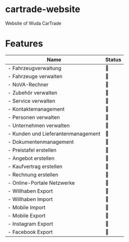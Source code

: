 # cartrade-website
Website of Wuda CarTrade

# Features

Name | Status
-----|-------
- Fahrzeugverwaltung | 📒
  - Fahrzeuge verwalten | 📗
  - NoVA-Rechner | 📒
- Zubehör verwalten | 📗
- Service verwalten | 📗
- Kontaktemanagement | 📒
  - Personen verwalten | 📗
  - Unternehmen verwalten | 📗
  - Kunden und Lieferantenmanagement | 📒
- Dokumentenmanagement | 📒
  - Preistafel erstellen | 📒
  - Angebot erstellen | 📒
  - Kaufvertrag erstellen | 📒
  - Rechnung erstellen | 📒
- Online-Portale Netzwerke | 📒
  - Willhaben Export | 📒 
  - Willhaben Import | 📒 
  - Mobile Import | 📙
  - Mobile Export | 📙
  - Instagram Export | 📙
  - Facebook Export | 📙

